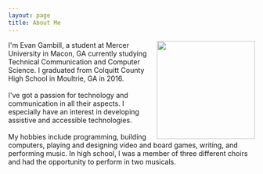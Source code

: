 ```yaml
---
layout: page
title: About Me
---
```


<div style="float: right">
  <img src="{{site.baseurl}}/assets/images/headshot.jpg" width="200"> 
</div>

<div style="text-align: left">
I'm Evan Gambill, a student at Mercer University in Macon, GA currently studying Technical Communication and Computer Science. I graduated from Colquitt County High School in Moultrie, GA in 2016.
<br><br>
I've got a passion for technology and communication in all their aspects. I especially have an interest in developing assistive and accessible technologies.
<br><br>
My hobbies include programming, building computers, playing and designing video and board games, writing, and performing music. In high school, I was a member of three different choirs and had the opportunity to perform in two musicals.
</div>
